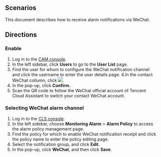 ## Scenarios

This document describes how to receive alarm notifications via WeChat.

## Directions

### Enable 

1. Log in to the [CAM console](https://console.cloud.tencent.com/cam).
2. In the left sidebar, click **Users** to go to the **User List** page.
3. Find the user for whom to configure the WeChat notification channel and click the username to enter the user details page.
4.In the contact WeChat collumn, click ![](https://main.qcloudimg.com/raw/2aa3f1ffbeed26a8462bf74fc15a7111.png).
5. In the pop-up, click **Confirm**.
6. Scan the QR code to follow the WeChat official account of Tencent Cloud Assistant to switch your contact WeChat account.



### Selecting WeChat alarm channel

1. Log in to the [CLS console](https://console.cloud.tencent.com/cls/monitor/notice/create).
2. In the left sidebar, choose **Monitoring Alarm** > **Alarm Policy** to access the alarm policy management page.
3. Find the policy for which to enable WeChat notification receipt and click the policy name to enter the policy editing page.
4. Select the notification group, and click **Edit**.
5. In the pop-up, click **WeChat**, and then click **Save**.



